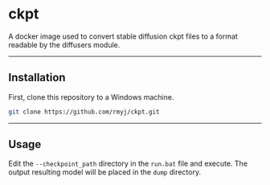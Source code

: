 # ckpt

A docker image used to convert stable diffusion ckpt files to a format readable by the diffusers module.

***

## Installation

First, clone this repository to a Windows machine.

```bash
git clone https://github.com/rmyj/ckpt.git
```

***

## Usage

Edit the `--checkpoint_path` directory in the `run.bat` file and execute. The output resulting model will be placed in the `dump` directory.